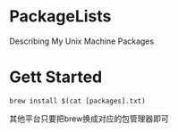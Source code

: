 # PackageLists
Describing My Unix Machine Packages
# Gett Started
```
brew install $(cat [packages].txt)
```
其他平台只要把brew换成对应的包管理器即可
